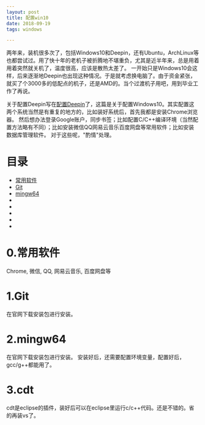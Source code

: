 ```yaml
---
layout: post
title: 配置win10
date: 2018-09-19
tags: windows

---
```


两年来，装机很多次了，包括Windows10和Deepin，还有Ubuntu，ArchLinux等也都尝试过。用了快十年的老机子被折腾地不堪重负，尤其是近半年来，总是用着用着突然就关机了，温度很高，应该是散热太差了。
一开始只是Windows10会这样，后来逐渐地Deepin也出现这种情况。于是就考虑换电脑了。由于资金紧张，就买了个3000多的低配点的机子，还是AMD的。当个过渡机子用吧，用到毕业工作了再说。

关于配置Deepin写在[配置Deepin](https://wmjtxt.github.io/2018/09/29/myDeepin/)了，这篇是关于配置Windows10。其实配置这两个系统当然是有重复的地方的，比如装好系统后，首先我都是安装Chrome浏览器。
然后想办法登录Google账户，同步书签；比如配置C/C++编译环境（当然配置方法略有不同）；比如安装微信QQ网易云音乐百度网盘等常用软件；比如安装数据库管理软件。
对于这些呢，"酌情"处理。

<!-- more -->

# 目录

* [常用软件](#0常用软件)
* [Git](#1git)
* [mingw64](#2mingw64)
* []()
* []()
* []()
* []()
* []()

# 0.常用软件
Chrome, 微信, QQ, 网易云音乐, 百度网盘等

# 1.Git
在官网下载安装包进行安装。

# 2.mingw64
在官网下载安装包进行安装。
安装好后，还需要配置环境变量，配置好后，gcc/g++都能用了。

# 3.cdt
cdt是eclipse的插件，装好后可以在eclipse里运行c/c++代码。还是不错的。省的再装vs了。
